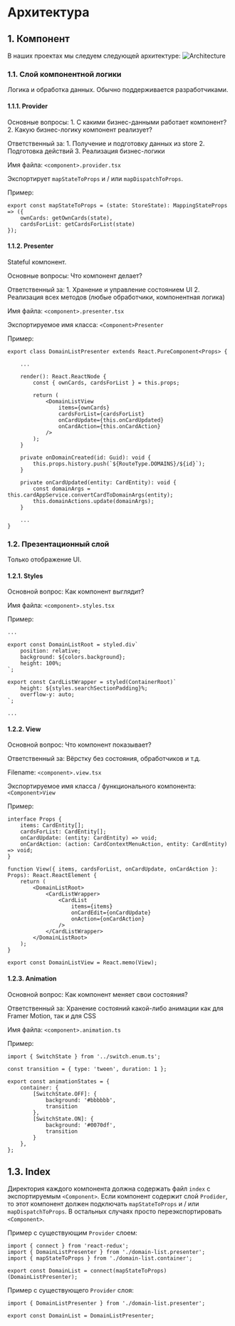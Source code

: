 # Архитектура

## 1. Компонент

В наших проектах мы следуем следующей архитектуре: ![Architecture](https://github.com/eigen-space/dev-standards/tree/191cf87781a2d77964a0afe986f482470d04cab9/ru/.gitbook/assets/architecture.png)

### 1.1. Слой компонентной логики

Логика и обработка данных. Обычно поддерживается разработчиками.

#### 1.1.1. Provider

Основные вопросы: 1. С какими бизнес-данными работает компонент? 2. Какую бизнес-логику компонент реализует?

Ответственный за: 1. Получение и подготовку данных из store 2. Подготовка действий 3. Реализация бизнес-логики

Имя файла: `<component>.provider.tsx`

Экспортирует `mapStateToProps` и / или `mapDispatchToProps`.

Пример:

```text
export const mapStateToProps = (state: StoreState): MappingStateProps => ({
    ownCards: getOwnCards(state),
    cardsForList: getCardsForList(state)
});
```

#### 1.1.2. Presenter

Stateful компонент.

Основные вопросы: Что компонент делает?

Ответственный за: 1. Хранение и управление состоянием UI 2. Реализация всех методов \(любые обработчики, компонентная логика\)

Имя файла: `<component>.presenter.tsx`

Экспортируемое имя класса: `<Component>Presenter`

Пример:

```text
export class DomainListPresenter extends React.PureComponent<Props> {

    ...

    render(): React.ReactNode {
        const { ownCards, cardsForList } = this.props;

        return (
            <DomainListView
                items={ownCards}
                cardsForList={cardsForList}
                onCardUpdate={this.onCardUpdated}
                onCardAction={this.onCardAction}
            />
        );
    }

    private onDomainCreated(id: Guid): void {
        this.props.history.push(`${RouteType.DOMAINS}/${id}`);
    }

    private onCardUpdated(entity: CardEntity): void {
        const domainArgs = this.cardAppService.convertCardToDomainArgs(entity);
        this.domainActions.update(domainArgs);
    }

    ...
}
```

### 1.2. Презентационный слой

Только отображение UI.

#### 1.2.1. Styles

Основной вопрос: Как компонент выглядит?

Имя файла: `<component>.styles.tsx`

Пример:

```text
...

export const DomainListRoot = styled.div`
    position: relative;
    background: ${colors.background};
    height: 100%;
`;

export const CardListWrapper = styled(ContainerRoot)`
    height: ${styles.searchSectionPadding}%;
    overflow-y: auto;
`;

...
```

#### 1.2.2. View

Основной вопрос: Что компонент показывает?

Ответственный за: Вёрстку без состояния, обработчиков и т.д.

Filename: `<component>.view.tsx`

Экспортируемое имя класса / функционального компонента: `<Component>View`

Пример:

```text
interface Props {
    items: CardEntity[];
    cardsForList: CardEntity[];
    onCardUpdate: (entity: CardEntity) => void;
    onCardAction: (action: CardContextMenuAction, entity: CardEntity) => void;
}

function View({ items, cardsForList, onCardUpdate, onCardAction }: Props): React.ReactElement {
    return (
        <DomainListRoot>
            <CardListWrapper>
                <CardList
                    items={items}
                    onCardEdit={onCardUpdate}
                    onAction={onCardAction}
                />
            </CardListWrapper>
        </DomainListRoot>
    );
}

export const DomainListView = React.memo(View);
```

#### 1.2.3. Animation

Основной вопрос: Как компонент меняет свои состояния?

Ответственный за: Хранение состояний какой-либо анимации как для Framer Motion, так и для CSS

Имя файла: `<component>.animation.ts`

Пример:

```text
import { SwitchState } from '../switch.enum.ts';

const transition = { type: 'tween', duration: 1 };

export const animationStates = {
    container: {
        [SwitchState.OFF]: {
            background: '#bbbbbb',
            transition
        },
        [SwitchState.ON]: {
            background: '#0070df',
            transition
        }
    },
};
```

## 1.3. Index

Директория каждого компонента должна содержать файл `index` с экспортируемым `<Component>`. Если компонент содержит слой `Prodider`, то этот компонент должен подключать `mapStateToProps` и / или `mapDispatchToProps`. В остальных случаях просто переэкспортировать `<Component>`.

Пример с существующим `Provider` слоем:

```text
import { connect } from 'react-redux';
import { DomainListPresenter } from './domain-list.presenter';
import { mapStateToProps } from './domain-list.container';

export const DomainList = connect(mapStateToProps)(DomainListPresenter);
```

Пример с существующего `Provider` слоя:

```text
import { DomainListPresenter } from './domain-list.presenter';

export const DomainList = DomainListPresenter;
```

